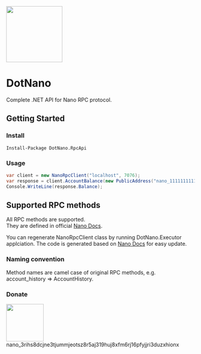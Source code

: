 <img src="https://avatars2.githubusercontent.com/u/34106716?s=200&v=4" height="150" width="150">

# DotNano
Complete .NET API for Nano RPC protocol.

## Getting Started

### Install

`Install-Package DotNano.RpcApi`

### Usage

```cs
var client = new NanoRpcClient("localhost", 7076);
var response = client.AccountBalance(new PublicAddress("nano_1111111111111111111111111111111111111111111111111117353trpda"));
Console.WriteLine(response.Balance);
```

## Supported RPC methods

All RPC methods are supported.  
They are defined in official [Nano Docs](https://docs.nano.org/commands/rpc-protocol/).

You can regenerate NanoRpcClient class by running DotNano.Executor applciation. The code is generated based on [Nano Docs](https://docs.nano.org/commands/rpc-protocol/) for easy update.

### Naming convention

Method names are camel case of original RPC methods, e.g. account_history => AccountHistory.

### Donate
<img src="https://user-images.githubusercontent.com/49572068/71561816-fbad3d00-2a7b-11ea-9717-8115fa81e856.png"  height="100" width="100"/>
nano_3rihs8dcjne3tjummjeotsz8r5aj319huj8xfm6rj16pfyjjri3duzxhionx
